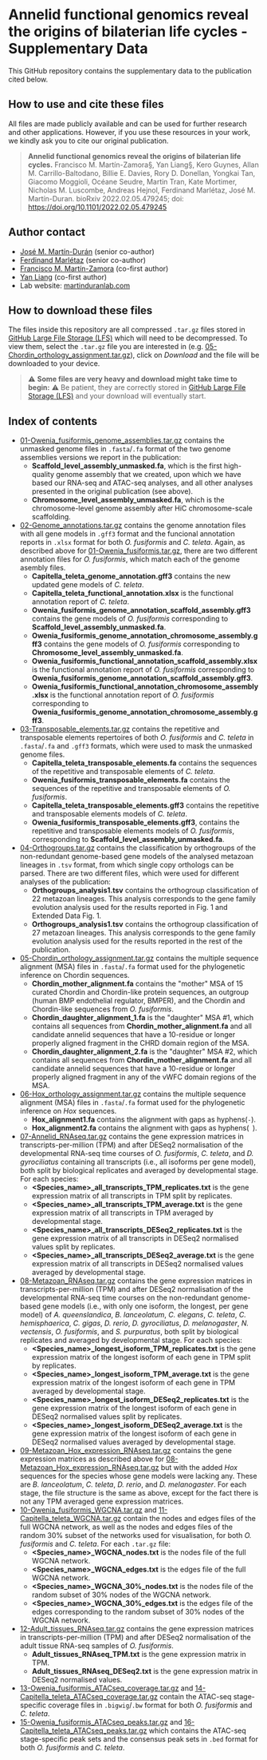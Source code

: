 # Annelid functional genomics reveal the origins of bilaterian life cycles - Supplementary Data
This GitHub repository contains the supplementary data to the publication cited below.

## How to use and cite these files
All files are made publicly available and can be used for further research and other applications. However, if you use these resources in your work, we kindly ask you to cite our original publication.
> **Annelid functional genomics reveal the origins of bilaterian life cycles.**
> Francisco M. Martín-Zamora§, Yan Liang§, Kero Guynes, Allan M. Carrillo-Baltodano, Billie E. Davies, Rory D. Donellan, Yongkai Tan, Giacomo Moggioli, Océane Seudre, Martin Tran, Kate Mortimer, Nicholas M. Luscombe, Andreas Hejnol, Ferdinand Marlétaz, José M. Martín-Duran.
> bioRxiv 2022.02.05.479245; doi: https://doi.org/10.1101/2022.02.05.479245

## Author contact
- [José M. Martín-Durán](mailto:chema.martin@qmul.ac.uk) (senior co-author)
- [Ferdinand Marlétaz](mailto:f.marletaz@ucl.ac.uk) (senior co-author)
- [Francisco M. Martín-Zamora](mailto:f.m.martinzamora@qmul.ac.uk) (co-first author)
- [Yan Liang](mailto:y.liang@qmul.ac.uk) (co-first author)
- Lab website: [martinduranlab.com](https://www.martinduranlab.com)

## How to download these files
The files inside this repository are all compressed `.tar.gz` files stored in [GitHub Large File Storage (LFS)](https://git-lfs.github.com/) which will need to be decompressed. To view them, select the `.tar.gz` file you are interested in (e.g. [05-Chordin_orthology_assignment.tar.gz](05-Chordin_orthology_assignment.tar.gz)), click on *Download* and the file will be downloaded to your device.

> :warning: **Some files are very heavy and download might take time to begin:** :warning: Be patient, they are correctly stored in [GitHub Large File Storage (LFS)](https://git-lfs.github.com/) and your download will eventually start.

## Index of contents
- [01-Owenia_fusiformis_genome_assemblies.tar.gz](01-Owenia_fusiformis_genome_assemblies.tar.gz) contains the unmasked genome files in `.fasta`/`.fa` format of the two genome assemblies versions we report in the publication:
  - **Scaffold_level_assembly_unmasked.fa**, which is the first high-quality genome assembly that we created, upon which we have based our RNA-seq and ATAC-seq analyses, and all other analyses presented in the original publication (see above).
  - **Chromosome_level_assembly_unmasked.fa**, which is the chromosome-level genome assembly after HiC chromosome-scale scaffolding.
- [02-Genome_annotations.tar.gz](02-Genome_annotations.tar.gz) contains the genome annotation files with all gene models in `.gff3` format and the funcional annotation reports in `.xlsx` format for both *O. fusiformis* and *C. teleta*. Again, as described above for [01-Owenia_fusiformis.tar.gz](Genome_files.tar.gz), there are two different annotation files for *O. fusiformis*, which match each of the genome asembly files.
  - **Capitella_teleta_genome_annotation.gff3** contains the new updated gene models of *C. teleta*.
  - **Capitella_teleta_functional_annotation.xlsx** is the functional annotation report of *C. teleta*.
  - **Owenia_fusiformis_genome_annotation_scaffold_assembly.gff3** contains the gene models of *O. fusiformis* corresponding to **Scaffold_level_assembly_unmasked.fa**.
  - **Owenia_fusiformis_genome_annotation_chromosome_assembly.gff3** contains the gene models of *O. fusiformis* corresponding to **Chromosome_level_assembly_unmasked.fa**.
  - **Owenia_fusiformis_functional_annotation_scaffold_assembly.xlsx** is the functional annotation report of *O. fusiformis* corresponding to **Owenia_fusiformis_genome_annotation_scaffold_assembly.gff3**.
  - **Owenia_fusiformis_functional_annotation_chromosome_assembly.xlsx** is the functional annotation report of *O. fusiformis* corresponding to **Owenia_fusiformis_genome_annotation_chromosome_assembly.gff3**.
- [03-Transposable_elements.tar.gz](03-Transposable_elements.tar.gz) contains the repetitive and transposable elements repertoires of both *O. fusiformis* and *C. teleta* in `.fasta`/`.fa` and `.gff3` formats, which were used to mask the unmasked genome files.
  - **Capitella_teleta_transposable_elements.fa** contains the sequences of the repetitive and transposable elements of *C. teleta*.
  - **Owenia_fusiformis_transposable_elements.fa** contains the sequences of the repetitive and transposable elements of *O. fusiformis*.
  - **Capitella_teleta_transposable_elements.gff3** contains the repetitive and transposable elements models of *C. teleta*.
  - **Owenia_fusiformis_transposable_elements.gff3**, contains the repetitive and transposable elements models of *O. fusiformis*, corresponding to  **Scaffold_level_assembly_unmasked.fa**.
- [04-Orthogroups.tar.gz](04-Orthogroups.tar.gz) contains the classification by orthogroups of the non-redundant genome-based gene models of the analysed metazoan lineages in `.tsv` format, from which single copy orthologs can be parsed. There are two different files, which were used for different analyses of the publication:
  - **Orthogroups_analysis1.tsv** contains the orthogroup classification of 22 metazoan lineages. This analysis corresponds to the gene family evolution analysis used for the results reported in Fig. 1 and Extended Data Fig. 1. 
  - **Orthogroups_analysis1.tsv** contains the orthogroup classification of 27 metazoan lineages. This analysis corresponds to the gene family evolution analysis used for the results reported in the rest of the publication.
- [05-Chordin_orthology_assignment.tar.gz](05-Chordin_orthology_assignment.tar.gz) contains the multiple sequence alignment (MSA) files in `.fasta`/`.fa` format used for the phylogenetic inference on Chordin sequences.
  - **Chordin_mother_alignment.fa** contains the "mother" MSA of 15 curated Chordin and Chordin-like protein sequences, an outgroup (human BMP endothelial regulator, BMPER), and the Chordin and Chordin-like sequences from *O. fusiformis*.
  - **Chordin_daughter_alignment_1.fa** is the "daughter" MSA #1, which contains all sequences from **Chordin_mother_alignment.fa** and all candidate annelid sequences that have a 10-residue or longer properly aligned fragment in the CHRD domain region of the MSA.
  - **Chordin_daughter_alignment_2.fa** is the "daughter" MSA #2, which contains all sequences from **Chordin_mother_alignment.fa** and all candidate annelid sequences that have a 10-residue or longer properly aligned fragment in any of the vWFC domain regions of the MSA.
- [06-Hox_orthology_assignment.tar.gz](06-Hox_orthology_assignment.tar.gz) contains the multiple sequence alignment (MSA) files in `.fasta`/`.fa` format used for the phylogenetic inference on *Hox* sequences. 
  - **Hox_alignment1.fa** contains the alignment with gaps as hyphens(`-`).
  - **Hox_alignment2.fa** contains the alignment with gaps as hyphens(` `).
- [07-Annelid_RNAseq.tar.gz](07-Annelid_RNAseq.tar.gz) contains the gene expression matrices in transcripts-per-million (TPM) and after DESeq2 normalisation of the developmental RNA-seq time courses of *O. fusiformis*, *C. teleta*, and *D. gyrociliatus* containing all transcripts (i.e., all isoforms per gene model), both split by biological replicates and averaged by developmental stage. For each species:
  - **<Species_name>_all_transcripts_TPM_replicates.txt** is the gene expression matrix of all transcripts in TPM split by replicates.
  - **<Species_name>_all_transcripts_TPM_average.txt** is the gene expression matrix of all transcripts in TPM averaged by developmental stage.
  - **<Species_name>_all_transcripts_DESeq2_replicates.txt** is the gene expression matrix of all transcripts in DESeq2 normalised values split by replicates.
  - **<Species_name>_all_transcripts_DESeq2_average.txt** is the gene expression matrix of all transcripts in DESeq2 normalised values averaged by developmental stage.
- [08-Metazoan_RNAseq.tar.gz](08-Metazoan_RNAseq.tar.gz) contains the gene expression matrices in transcripts-per-million (TPM) and after DESeq2 normalisation of the developmental RNA-seq time courses on the non-redundant genome-based gene models (i.e., with only one isoform, the longest, per gene model) of *A. queenslandica*, *B. lanceolatum*, *C. elegans*, *C. teleta*, *C. hemisphaerica*, *C. gigas*, *D. rerio*, *D. gyrociliatus*, *D. melanogaster*, *N. vectensis*, *O. fusiformis*, and *S. purpuratus*, both split by biological replicates and averaged by developmental stage. For each species:
  - **<Species_name>_longest_isoform_TPM_replicates.txt** is the gene expression matrix of the longest isoform of each gene in TPM split by replicates.
  - **<Species_name>_longest_isoform_TPM_average.txt** is the gene expression matrix of the longest isoform of each gene in TPM averaged by developmental stage.
  - **<Species_name>_longest_isoform_DESeq2_replicates.txt** is the gene expression matrix of the longest isoform of each gene in DESeq2 normalised values split by replicates.
  - **<Species_name>_longest_isoform_DESeq2_average.txt** is the gene expression matrix  of the longest isoform of each gene in DESeq2 normalised values averaged by developmental stage.
- [09-Metazoan_Hox_expression_RNAseq.tar.gz](09-Metazoan_Hox_expression_RNAseq.tar.gz) contains the gene expression matrices as described above for [08-Metazoan_Hox_expression_RNAseq.tar.gz](08-Metazoan_Hox_expression_RNAseq.tar.gz) but with the added *Hox* sequences for the species whose gene models were lacking any. These are *B. lanceolatum*, *C. teleta*, *D. rerio*, and *D. melanogaster*. For each stage, the file structure is the same as above, except for the fact there is not any TPM averaged gene expression matrices. 
- [10-Owenia_fusiformis_WGCNA.tar.gz](10-Owenia_fusiformis_WGCNA.tar.gz) and [11-Capitella_teleta_WGCNA.tar.gz](11-Capitella_teleta_WGCNA.tar.gz) contain the nodes and edges files of the full WGCNA network, as well as the nodes and edges files of the random 30% subset of the networks used for visualisation, for both *O. fusiformis* and *C. teleta*. For each `.tar.gz` file:
  - **<Species_name>_WGCNA_nodes.txt** is the nodes file of the full WGCNA network.
  - **<Species_name>_WGCNA_edges.txt** is the edges file of the full WGCNA network.
  - **<Species_name>_WGCNA_30%_nodes.txt** is the nodes file of the random subset of 30% nodes of the WGCNA network.
  - **<Species_name>_WGCNA_30%_edges.txt** is the edges file of the edges corresponding to the random subset of 30% nodes of the WGCNA network.
- [12-Adult_tissues_RNAseq.tar.gz](12-Adult_tissues_RNAseq.tar.gz) contains the gene expression matrices in transcripts-per-million (TPM) and after DESeq2 normalisation of the adult tissue RNA-seq samples of *O. fusiformis*.
  - **Adult_tissues_RNAseq_TPM.txt** is the gene expression matrix in TPM.
  - **Adult_tissues_RNAseq_DESeq2.txt** is the gene expression matrix in DESeq2 normalised values.
- [13-Owenia_fusiformis_ATACseq_coverage.tar.gz](13-Owenia_fusiformis_ATACseq_coverage.tar.gz) and [14-Capitella_teleta_ATACseq_coverage.tar.gz](14-Capitella_teleta_ATACseq_coverage.tar.gz) contain the ATAC-seq stage-specific coverage files in `.bigwig`/`.bw` format for both *O. fusiformis* and *C. teleta*.
- [15-Owenia_fusiformis_ATACseq_peaks.tar.gz](15-Owenia_fusiformis_ATACseq_peaks.tar.gz) and [16-Capitella_teleta_ATACseq_peaks.tar.gz](16-Capitella_teleta_ATACseq_peaks.tar.gz) which contains the ATAC-seq stage-specific peak sets and the consensus peak sets in `.bed` format for both *O. fusiformis* and *C. teleta*.

